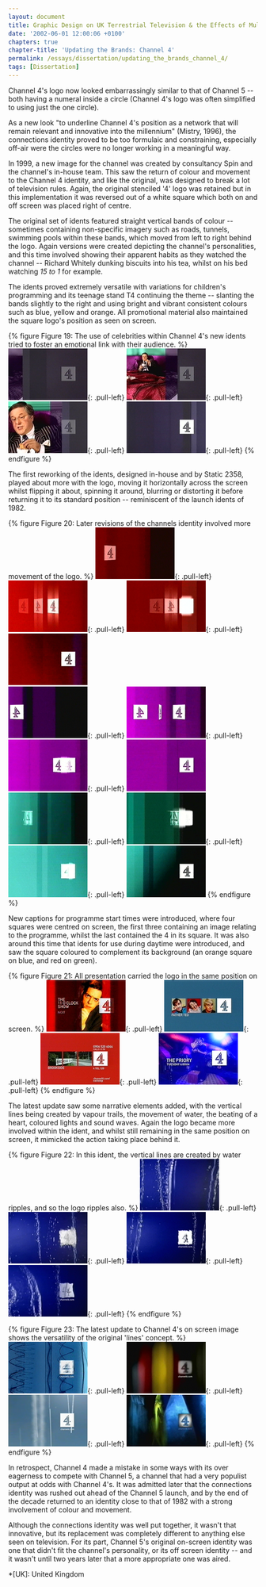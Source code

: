 ```yaml
---
layout: document
title: Graphic Design on UK Terrestrial Television & the Effects of Multi-Channel Growth
date: '2002-06-01 12:00:06 +0100'
chapters: true
chapter-title: 'Updating the Brands: Channel 4'
permalink: /essays/dissertation/updating_the_brands_channel_4/
tags: [Dissertation]
---
```

Channel 4's logo now looked embarrassingly similar to that of Channel 5 -- both having a numeral inside a circle (Channel 4's logo was often simplified to using just the one circle).

As a new look "to underline Channel 4's position as a network that will remain relevant and innovative into the millennium" (Mistry, 1996), the connections identity proved to be too formulaic and constraining, especially off-air were the circles were no longer working in a meaningful way.

In 1999, a new image for the channel was created by consultancy Spin and the channel's in-house team. This saw the return of colour and movement to the Channel 4 identity, and like the original, was designed to break a lot of television rules. Again, the original stenciled '4' logo was retained but in this implementation it was reversed out of a white square which both on and off screen was placed right of centre.

The original set of idents featured straight vertical bands of colour -- sometimes containing non-specific imagery such as roads, tunnels, swimming pools within these bands, which moved from left to right behind the logo. Again versions were created depicting the channel's personalities, and this time involved showing their apparent habits as they watched the channel -- Richard Whitely dunking biscuits into his tea, whilst on his bed watching <cite>15 to 1</cite> for example.

The idents proved extremely versatile with variations for children's programming and its teenage stand T4 continuing the theme -- slanting the bands slightly to the right and using bright and vibrant consistent colours such as blue, yellow and orange. All promotional material also maintained the square logo's position as seen on screen.

{% figure Figure 19: The use of celebrities within Channel 4's new idents tried to foster an emotional link with their audience. %}
![Channel 4 'Richard Whitely' ident, 2002](/assets/images/essays/dissertation/figure-19a.png){: .pull-left}
![Channel 4 'Richard Whitely' ident, 2002](/assets/images/essays/dissertation/figure-19b.png){: .pull-left}
![Channel 4 'Richard Whitely' ident, 2002](/assets/images/essays/dissertation/figure-19c.png){: .pull-left}
![Channel 4 'Richard Whitely' ident, 2002](/assets/images/essays/dissertation/figure-19d.png){: .pull-left}
{% endfigure %}

The first reworking of the idents, designed in-house and by Static 2358, played about more with the logo, moving it horizontally across the screen whilst flipping it about, spinning it around, blurring or distorting it before returning it to its standard position -- reminiscent of the launch idents of 1982.

{% figure Figure 20: Later revisions of the channels identity involved more movement of the logo. %}
![Channel 4 'Red' ident, 2001](/assets/images/essays/dissertation/figure-20a.png){: .pull-left}
![Channel 4 'Red' ident, 2001](/assets/images/essays/dissertation/figure-20b.png){: .pull-left}
![Channel 4 'Red' ident, 2001](/assets/images/essays/dissertation/figure-20c.png){: .pull-left}
![Channel 4 'Red' ident, 2001](/assets/images/essays/dissertation/figure-20d.png)<br/>
![Channel 4 'Purple' ident, 2001](/assets/images/essays/dissertation/figure-20e.png){: .pull-left}
![Channel 4 'Purple' ident, 2001](/assets/images/essays/dissertation/figure-20f.png){: .pull-left}
![Channel 4 'Purple' ident, 2001](/assets/images/essays/dissertation/figure-20g.png){: .pull-left}
![Channel 4 'Purple' ident, 2001](/assets/images/essays/dissertation/figure-20h.png)<br/>
![Channel 4 'Green' ident, 2001](/assets/images/essays/dissertation/figure-20i.png){: .pull-left}
![Channel 4 'Green' ident, 2001](/assets/images/essays/dissertation/figure-20j.png){: .pull-left}
![Channel 4 'Green' ident, 2001](/assets/images/essays/dissertation/figure-20k.png){: .pull-left}
![Channel 4 'Green' ident, 2001](/assets/images/essays/dissertation/figure-20l.png)
{% endfigure %}

New captions for programme start times were introduced, where four squares were centred on screen, the first three containing an image relating to the programme, whilst the last contained the 4 in its square. It was also around this time that idents for use during daytime were introduced, and saw the square coloured to complement its background (an orange square on blue, and red on green).

{% figure Figure 21: All presentation carried the logo in the same position on screen. %}
![Channel 4 'Lines' next-up caption, 1999](/assets/images/essays/dissertation/figure-21a.png){: .pull-left}
![Channel 4 'Lines' holding caption, 2000](/assets/images/essays/dissertation/figure-21b.png){: .pull-left}
![Channel 4 'Lines' information caption, 2000](/assets/images/essays/dissertation/figure-21c.png){: .pull-left}
![Channel 4 'Lines' promotion end caption, 2003](/assets/images/essays/dissertation/figure-21d.png){: .pull-left}
{% endfigure %}

The latest update saw some narrative elements added, with the vertical lines being created by vapour trails, the movement of water, the beating of a heart, coloured lights and sound waves. Again the logo became more involved within the ident, and whilst still remaining in the same position on screen, it mimicked the action taking place behind it.

{% figure Figure 22: In this ident, the vertical lines are created by water ripples, and so the logo ripples also. %}
![Channel 4 'Water' ident, 2002](/assets/images/essays/dissertation/figure-22a.png){: .pull-left}
![Channel 4 'Water' ident, 2002](/assets/images/essays/dissertation/figure-22b.png){: .pull-left}
![Channel 4 'Water' ident, 2002](/assets/images/essays/dissertation/figure-22c.png){: .pull-left}
![Channel 4 'Water' ident, 2002](/assets/images/essays/dissertation/figure-22d.png){: .pull-left}
{% endfigure %}

{% figure Figure 23: The latest update to Channel 4's on screen image shows the versatility of the original 'lines' concept. %}
![Channel 4 'Waveforms' ident, 2002](/assets/images/essays/dissertation/figure-23a.png){: .pull-left}
![Channel 4 'Slots' ident, 2002](/assets/images/essays/dissertation/figure-23b.png){: .pull-left}
![Channel 4 'Vapour Trails' ident, 2002](/assets/images/essays/dissertation/figure-23c.png){: .pull-left}
![Channel 4 'Film' ident, 2002](/assets/images/essays/dissertation/figure-23d.png){: .pull-left}
{% endfigure %}

In retrospect, Channel 4 made a mistake in some ways with its over eagerness to compete with Channel 5, a channel that had a very populist output at odds with Channel 4's. It was admitted later that the connections identity was rushed out ahead of the Channel 5 launch, and by the end of the decade returned to an identity close to that of 1982 with a strong involvement of colour and movement.

Although the connections identity was well put together, it wasn't that innovative, but its replacement was completely different to anything else seen on television. For its part, Channel 5's original on-screen identity was one that didn't fit the channel's personality, or its off screen identity -- and it wasn't until two years later that a more appropriate one was aired.

*[UK]: United Kingdom